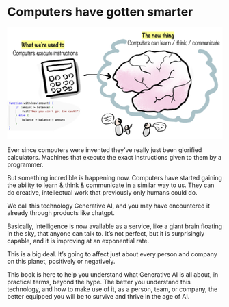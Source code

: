 # Computers have gotten smarter

![](../.gitbook/assets/010-calculator-brain.png)

Ever since computers were invented they’ve really just been glorified calculators. Machines that execute the exact instructions given to them by a programmer.

But something incredible is happening now. Computers have started gaining the ability to learn & think & communicate in a similar way to us. They can do creative, intellectual work that previously only humans could do.

We call this technology Generative AI, and you may have encountered it already through products like chatgpt.

Basically, intelligence is now available as a service, like a giant brain floating in the sky, that anyone can talk to. It’s not perfect, but it is surprisingly capable, and it is improving at an exponential rate.

This is a big deal. It’s going to affect just about every person and company on this planet, positively or negatively.

This book is here to help you understand what Generative AI is all about, in practical terms, beyond the hype. The better you understand this technology, and how to make use of it, as a person, team, or company, the better equipped you will be to survive and thrive in the age of AI.
